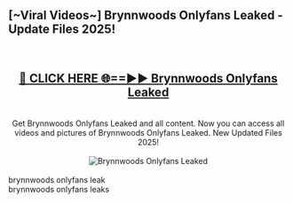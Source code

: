 <h2>[~Viral Videos~] Brynnwoods Onlyfans Leaked - Update Files 2025!</h2>
<br>
<div align="center">
<h2><a href="https://betterlinks.top/A2PfLJ" rel="nofollow">🔴 CLICK HERE 🌐==►► Brynnwoods Onlyfans Leaked</a></h2>
<br>
Get Brynnwoods Onlyfans Leaked and all content. Now you can access all videos and pictures of Brynnwoods Onlyfans Leaked. New Updated Files 2025!
<br>
<br>
<a href="https://betterlinks.top/A2PfLJ" rel="nofollow" data-target="animated-image.originalLink"><img src="https://i.ibb.co.com/WyWwxjT/player-gif2.gif" alt="Brynnwoods Onlyfans Leaked" style="max-width: 100%; display: inline-block;" data-target="animated-image.originalImage"></a>
</div>
<br>
brynnwoods onlyfans leak<br>
brynnwoods onlyfans leaks